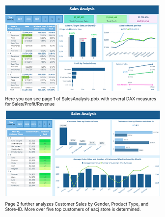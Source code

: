 ![Dashboard Screenshot](SalesAnalysisP1.png)

Here you can see page 1 of SalesAnalysis.pbix with several DAX measures for Sales/Profit/Revenue

![Dashboard Screenshot](SalesAnalysisP2.png)

Page 2 further analyzes Customer Sales by Gender, Product Type, and Store-ID. More over five top customers of eacj store is determined. 
